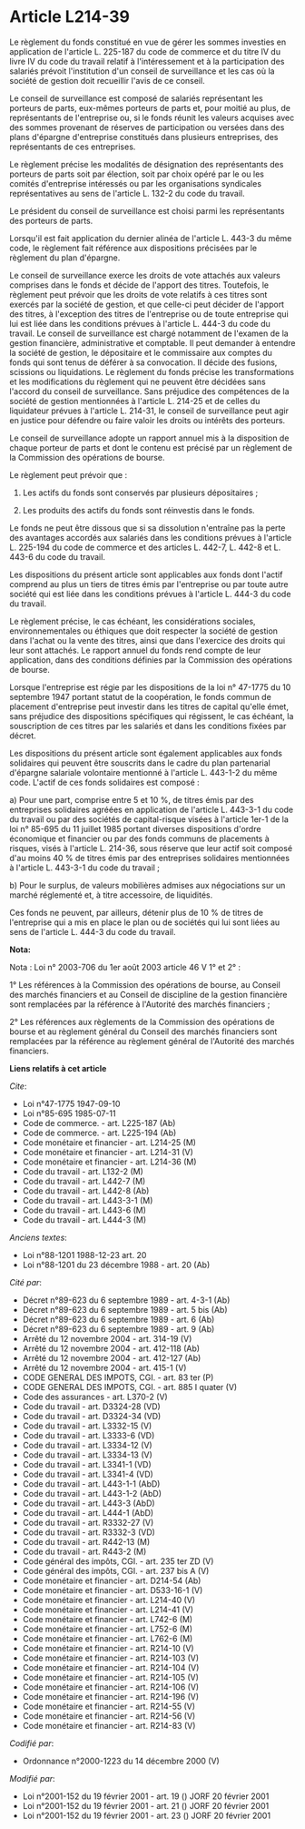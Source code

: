 # Article L214-39

Le règlement du fonds constitué en vue de gérer les sommes investies en application de l'article L. 225-187 du code de
commerce et du titre IV du livre IV du code du travail relatif à l'intéressement et à la participation des salariés prévoit
l'institution d'un conseil de surveillance et les cas où la société de gestion doit recueillir l'avis de ce conseil.

Le conseil de surveillance est composé de salariés représentant les porteurs de parts, eux-mêmes porteurs de parts et, pour
moitié au plus, de représentants de l'entreprise ou, si le fonds réunit les valeurs acquises avec des sommes provenant de
réserves de participation ou versées dans des plans d'épargne d'entreprise constitués dans plusieurs entreprises, des
représentants de ces entreprises.

Le règlement précise les modalités de désignation des représentants des porteurs de parts soit par élection, soit par choix
opéré par le ou les comités d'entreprise intéressés ou par les organisations syndicales représentatives au sens de l'article
L. 132-2 du code du travail.

Le président du conseil de surveillance est choisi parmi les représentants des porteurs de parts.

Lorsqu'il est fait application du dernier alinéa de l'article L. 443-3 du même code, le règlement fait référence aux
dispositions précisées par le règlement du plan d'épargne.

Le conseil de surveillance exerce les droits de vote attachés aux valeurs comprises dans le fonds et décide de l'apport des
titres. Toutefois, le règlement peut prévoir que les droits de vote relatifs à ces titres sont exercés par la société de
gestion, et que celle-ci peut décider de l'apport des titres, à l'exception des titres de l'entreprise ou de toute entreprise
qui lui est liée dans les conditions prévues à l'article L. 444-3 du code du travail. Le conseil de surveillance est chargé
notamment de l'examen de la gestion financière, administrative et comptable. Il peut demander à entendre la société de
gestion, le dépositaire et le commissaire aux comptes du fonds qui sont tenus de déférer à sa convocation. Il décide des
fusions, scissions ou liquidations. Le règlement du fonds précise les transformations et les modifications du règlement qui
ne peuvent être décidées sans l'accord du conseil de surveillance. Sans préjudice des compétences de la société de gestion
mentionnées à l'article L. 214-25 et de celles du liquidateur prévues à l'article L. 214-31, le conseil de surveillance peut
agir en justice pour défendre ou faire valoir les droits ou intérêts des porteurs.

Le conseil de surveillance adopte un rapport annuel mis à la disposition de chaque porteur de parts et dont le contenu est
précisé par un règlement de la Commission des opérations de bourse.

Le règlement peut prévoir que :

1. Les actifs du fonds sont conservés par plusieurs dépositaires ;

2. Les produits des actifs du fonds sont réinvestis dans le fonds.

Le fonds ne peut être dissous que si sa dissolution n'entraîne pas la perte des avantages accordés aux salariés dans les
conditions prévues à l'article L. 225-194 du code de commerce et des articles L. 442-7, L. 442-8 et L. 443-6 du code du
travail.

Les dispositions du présent article sont applicables aux fonds dont l'actif comprend au plus un tiers de titres émis par
l'entreprise ou par toute autre société qui est liée dans les conditions prévues à l'article L. 444-3 du code du travail.

Le règlement précise, le cas échéant, les considérations sociales, environnementales ou éthiques que doit respecter la
société de gestion dans l'achat ou la vente des titres, ainsi que dans l'exercice des droits qui leur sont attachés. Le
rapport annuel du fonds rend compte de leur application, dans des conditions définies par la Commission des opérations de
bourse.

Lorsque l'entreprise est régie par les dispositions de la loi n° 47-1775 du 10 septembre 1947 portant statut de la
coopération, le fonds commun de placement d'entreprise peut investir dans les titres de capital qu'elle émet, sans préjudice
des dispositions spécifiques qui régissent, le cas échéant, la souscription de ces titres par les salariés et dans les
conditions fixées par décret.

Les dispositions du présent article sont également applicables aux fonds solidaires qui peuvent être souscrits dans le cadre
du plan partenarial d'épargne salariale volontaire mentionné à l'article L. 443-1-2 du même code. L'actif de ces fonds
solidaires est composé :

a) Pour une part, comprise entre 5 et 10 %, de titres émis par des entreprises solidaires agréées en application de l'article
L. 443-3-1 du code du travail ou par des sociétés de capital-risque visées à l'article 1er-1 de la loi n° 85-695 du 11
juillet 1985 portant diverses dispositions d'ordre économique et financier ou par des fonds communs de placements à risques,
visés à l'article L. 214-36, sous réserve que leur actif soit composé d'au moins 40 % de titres émis par des entreprises
solidaires mentionnées à l'article L. 443-3-1 du code du travail ;

b) Pour le surplus, de valeurs mobilières admises aux négociations sur un marché réglementé et, à titre accessoire, de
liquidités.

Ces fonds ne peuvent, par ailleurs, détenir plus de 10 % de titres de l'entreprise qui a mis en place le plan ou de sociétés
qui lui sont liées au sens de l'article L. 444-3 du code du travail.

**Nota:**

Nota : Loi n° 2003-706 du 1er août 2003 article 46 V 1° et 2° :

1° Les références à la Commission des opérations de bourse, au Conseil des marchés financiers et au Conseil de discipline de
la gestion financière sont remplacées par la référence à l'Autorité des marchés financiers ;

2° Les références aux règlements de la Commission des opérations de bourse et au règlement général du Conseil des marchés
financiers sont remplacées par la référence au règlement général de l'Autorité des marchés financiers.

**Liens relatifs à cet article**

_Cite_:

  - Loi n°47-1775 1947-09-10
  - Loi n°85-695 1985-07-11
  - Code de commerce. - art. L225-187 (Ab)
  - Code de commerce. - art. L225-194 (Ab)
  - Code monétaire et financier - art. L214-25 (M)
  - Code monétaire et financier - art. L214-31 (V)
  - Code monétaire et financier - art. L214-36 (M)
  - Code du travail - art. L132-2 (M)
  - Code du travail - art. L442-7 (M)
  - Code du travail - art. L442-8 (Ab)
  - Code du travail - art. L443-3-1 (M)
  - Code du travail - art. L443-6 (M)
  - Code du travail - art. L444-3 (M)

_Anciens textes_:

  - Loi n°88-1201 1988-12-23 art. 20
  - Loi n°88-1201 du 23 décembre 1988 - art. 20 (Ab)

_Cité par_:

  - Décret n°89-623 du 6 septembre 1989 - art. 4-3-1 (Ab)
  - Décret n°89-623 du 6 septembre 1989 - art. 5 bis (Ab)
  - Décret n°89-623 du 6 septembre 1989 - art. 6 (Ab)
  - Décret n°89-623 du 6 septembre 1989 - art. 9 (Ab)
  - Arrêté du 12 novembre 2004 - art. 314-19 (V)
  - Arrêté du 12 novembre 2004 - art. 412-118 (Ab)
  - Arrêté du 12 novembre 2004 - art. 412-127 (Ab)
  - Arrêté du 12 novembre 2004 - art. 415-1 (V)
  - CODE GENERAL DES IMPOTS, CGI. - art. 83 ter (P)
  - CODE GENERAL DES IMPOTS, CGI. - art. 885 I quater (V)
  - Code des assurances - art. L370-2 (V)
  - Code du travail - art. D3324-28 (VD)
  - Code du travail - art. D3324-34 (VD)
  - Code du travail - art. L3332-15 (V)
  - Code du travail - art. L3333-6 (VD)
  - Code du travail - art. L3334-12 (V)
  - Code du travail - art. L3334-13 (V)
  - Code du travail - art. L3341-1 (VD)
  - Code du travail - art. L3341-4 (VD)
  - Code du travail - art. L443-1-1 (AbD)
  - Code du travail - art. L443-1-2 (AbD)
  - Code du travail - art. L443-3 (AbD)
  - Code du travail - art. L444-1 (AbD)
  - Code du travail - art. R3332-27 (V)
  - Code du travail - art. R3332-3 (VD)
  - Code du travail - art. R442-13 (M)
  - Code du travail - art. R443-2 (M)
  - Code général des impôts, CGI. - art. 235 ter ZD (V)
  - Code général des impôts, CGI. - art. 237 bis A (V)
  - Code monétaire et financier - art. D214-54 (Ab)
  - Code monétaire et financier - art. D533-16-1 (V)
  - Code monétaire et financier - art. L214-40 (V)
  - Code monétaire et financier - art. L214-41 (V)
  - Code monétaire et financier - art. L742-6 (M)
  - Code monétaire et financier - art. L752-6 (M)
  - Code monétaire et financier - art. L762-6 (M)
  - Code monétaire et financier - art. R214-10 (V)
  - Code monétaire et financier - art. R214-103 (V)
  - Code monétaire et financier - art. R214-104 (V)
  - Code monétaire et financier - art. R214-105 (V)
  - Code monétaire et financier - art. R214-106 (V)
  - Code monétaire et financier - art. R214-196 (V)
  - Code monétaire et financier - art. R214-55 (V)
  - Code monétaire et financier - art. R214-56 (V)
  - Code monétaire et financier - art. R214-83 (V)

_Codifié par_:

  - Ordonnance n°2000-1223 du 14 décembre 2000 (V)

_Modifié par_:

  - Loi n°2001-152 du 19 février 2001 - art. 19 () JORF 20 février 2001
  - Loi n°2001-152 du 19 février 2001 - art. 21 () JORF 20 février 2001
  - Loi n°2001-152 du 19 février 2001 - art. 23 () JORF 20 février 2001
